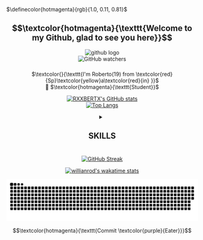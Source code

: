 $\definecolor{hotmagenta}{rgb}{1.0, 0.11, 0.81}$



##    $$\textcolor{hotmagenta}{\texttt{Welcome to my Github, glad to see you here}}$$

<div align="center">
  <img src=https://www.svgrepo.com/download/439171/github.svg height="40" width="52" alt="github logo"  /> <br>
  <img alt="GitHub watchers" src="https://visitor-badge.laobi.icu/badge?page_id=rxxbertx.rxxbertx&%22">
</div>

###

<p align="center">  $\textcolor{}{\texttt{I'm Roberto(19) from \textcolor{red}{Sp}\textcolor{yellow}a\textcolor{red}{in}  }}$ <br>
  🔭   $\textcolor{hotmagenta}{\texttt{Student}}$   </p>


<div align="center">


  [![RXXBERTX's GitHub stats](https://github-readme-stats-r.vercel.app/api?username=Rxxbertx&show_icons=true&theme=synthwave&count_private=true&hide_border=true)]()
  <br>
  [![Top Langs](https://github-readme-stats-r.vercel.app/api/top-langs/?username=Rxxbertx&theme=synthwave&layout=compact&count_private=true&hide_border=true&langs_count=10&size_weight=0.5&count_weight=0.5&custom_title=Most+used+languages++{in+Repos})]()


  
<details>
  <summary><h2>SKILLS</h2></summary>
  <details>
<summary>Systems knowledge</summary>
    
<picture>
<source
  srcset="https://cdn.jsdelivr.net/gh/devicons/devicon/icons/apple/apple-original.svg"
  media="(prefers-color-scheme: light)"/>
<source
  srcset="https://www.svgrepo.com/download/303484/apple1-logo.svg"
  media="(prefers-color-scheme: dark)"/>    
 <img src="https://cdn.jsdelivr.net/gh/devicons/devicon/icons/apple/apple-original.svg" height="40" width="52" alt="apple logo"/>
</picture>
  <img src="https://cdn.jsdelivr.net/gh/devicons/devicon/icons/android/android-original.svg" height="40" width="52" alt="android logo"/>
  <img src="https://cdn.jsdelivr.net/gh/devicons/devicon/icons/ubuntu/ubuntu-plain.svg" height="40" width="52" alt="ubuntu logo"/>
  <img src="https://cdn.jsdelivr.net/gh/devicons/devicon/icons/windows8/windows8-original.svg" height="40" width="52" alt="windows8 logo"/>
  

</details>
  
  
  <details>
<summary>Languages and Tools</summary>
    <img src="https://cdn.jsdelivr.net/gh/devicons/devicon/icons/cplusplus/cplusplus-original.svg" height="40" width="52" alt="cplusplus logo"  />
  <img src="https://cdn.jsdelivr.net/gh/devicons/devicon/icons/csharp/csharp-original.svg" height="40" width="52" alt="csharp logo"  />
  <img src="https://cdn.jsdelivr.net/gh/devicons/devicon/icons/swift/swift-original.svg" height="40" width="52" alt="swift logo"  />
  <img src="https://cdn.jsdelivr.net/gh/devicons/devicon/icons/java/java-original.svg" height="40" width="52" alt="java logo"  />
  <img src="https://cdn.jsdelivr.net/gh/devicons/devicon/icons/css3/css3-original.svg" height="40" width="52" alt="css3 logo"  />
  <img src="https://cdn.jsdelivr.net/gh/devicons/devicon/icons/html5/html5-original.svg" height="40" width="52" alt="html5 logo"  />
  <img src="https://cdn.jsdelivr.net/gh/devicons/devicon/icons/laravel/laravel-plain.svg" height="40" width="52" alt="laravel logo"  />
  <picture>
<source
  srcset="https://cdn.jsdelivr.net/gh/devicons/devicon/icons/microsoftsqlserver/microsoftsqlserver-plain-wordmark.svg"
  media="(prefers-color-scheme: light)"/>
<source
  srcset=https://www.freeiconspng.com/thumbs/sql-server-icon-png/sql-server-icon-png-1.png
  media="(prefers-color-scheme: dark)"/>    
 <img src="https://cdn.jsdelivr.net/gh/devicons/devicon/icons/microsoftsqlserver/microsoftsqlserver-plain-wordmark.svg" height="40" width="52" alt="microsoftsqlserver logo"  />
</picture>
  <img src="https://cdn.jsdelivr.net/gh/devicons/devicon/icons/tailwindcss/tailwindcss-plain.svg" height="40" width="52" alt="tailwindcss logo"  />
  <img src="https://cdn.jsdelivr.net/gh/devicons/devicon/icons/trello/trello-plain.svg" height="40" width="52" alt="trello logo"  />
</details>
  

  
</details>


<div align="center">

</div>

###
  
 [![GitHub Streak](https://streak-stats.demolab.com?user=Rxxbertx&theme=synthwave&hide_border=true&border_radius=11.6&date_format=j%20M%5B%20Y%5D&mode=weekly&fire=EB5100)](https://git.io/streak-stats)
  
  
[![willianrod's wakatime stats](https://github-readme-stats.vercel.app/api/wakatime?username=Rxxbertx&range=all_time&theme=synthwave&custom_title=Coding&layout=compact&hide_border=true)](https://wakatime.com/@Rxxbertx)
    
</div>

<div align="center">

  <picture>
  <source media="(prefers-color-scheme: dark)" srcset="https://raw.githubusercontent.com/getlost01/getlost01/output/github-contribution-grid-snake-dark.svg">
  <source media="(prefers-color-scheme: light)" srcset="https://raw.githubusercontent.com/getlost01/getlost01/output/github-contribution-grid-snake.svg">
  <img alt="github contribution grid snake animation" src="https://raw.githubusercontent.com/getlost01/getlost01/output/github-contribution-grid-snake.svg">
  </picture> 

  $$\textcolor{hotmagenta}{\texttt{Commit \textcolor{purple}{Eater}}}$$

  
</div>

